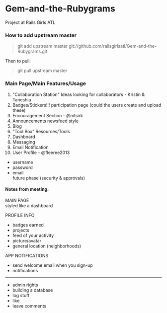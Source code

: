 # Gem-and-the-Rubygrams
Project at Rails Girls ATL 

### How to add upstream master

> git add upstream master git://github.com/railsgirlsatl/Gem-and-the-Rubygrams.git

Then to pull:
> git pull upstream master

### Main Page/Main Features/Usage

1. "Collaboration Station" Ideas looking for collaborators - Kristin & Taneshia 
2. Badges/Stickers!!! participation page (could the users create and upload these)  
3. Encouragement Section - @nitsirk
4. Announcements newsfeed style  
5. Blog  
6. "Tool Box" Resources/Tools  
7. Dashboard
8. Messaging
9. Email Notification
10. User Profile - @fleeree2013
  * username  
  * password  
  * email  
  future phase (security & approvals)

#### Notes from meeting:
MAIN PAGE  
styled like a dashboard

PROFILE INFO  
* badges earned  
* projects  
* feed of your activity  
* picture/avatar  
* general location (neighborhoods)

APP NOTIFICATIONS
* send welcome email when you sign-up
* notifications
	
---------------------------
* admin rights
* building a database  
* log stuff  
* like  
* leave comments
